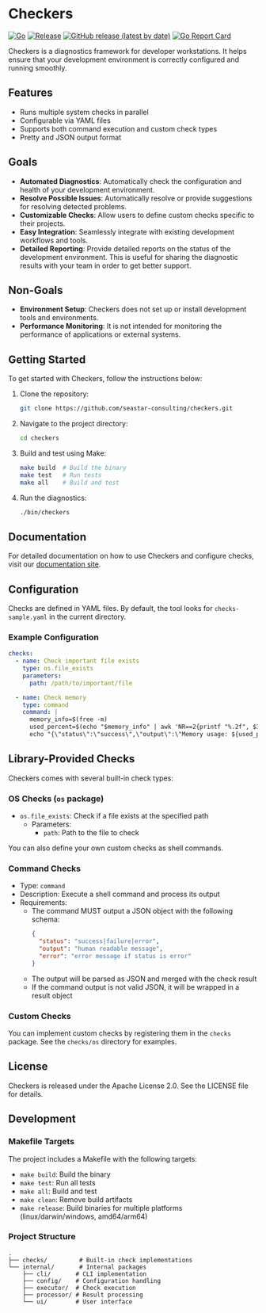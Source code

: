 # Checkers

[![Go](https://github.com/seastar-consulting/checkers/actions/workflows/go.yml/badge.svg)](https://github.com/seastar-consulting/checkers/actions/workflows/go.yml)
[![Release](https://github.com/seastar-consulting/checkers/actions/workflows/release.yml/badge.svg)](https://github.com/seastar-consulting/checkers/actions/workflows/release.yml)
[![GitHub release (latest by date)](https://img.shields.io/github/v/release/seastar-consulting/checkers)](https://github.com/seastar-consulting/checkers/releases/latest)
[![Go Report Card](https://goreportcard.com/badge/github.com/seastar-consulting/checkers)](https://goreportcard.com/report/github.com/seastar-consulting/checkers)

Checkers is a diagnostics framework for developer workstations. It helps ensure
that your development environment is correctly configured and running smoothly.

## Features

- Runs multiple system checks in parallel
- Configurable via YAML files
- Supports both command execution and custom check types
- Pretty and JSON output format

## Goals

- **Automated Diagnostics**: Automatically check the configuration and health of your development environment.
- **Resolve Possible Issues**: Automatically resolve or provide suggestions for resolving detected problems.
- **Customizable Checks**: Allow users to define custom checks specific to their projects.
- **Easy Integration**: Seamlessly integrate with existing development workflows and tools.
- **Detailed Reporting**: Provide detailed reports on the status of the development environment. This is useful for
    sharing the diagnostic results with your team in order to get better support.

## Non-Goals

- **Environment Setup**: Checkers does not set up or install development tools and environments.
- **Performance Monitoring**: It is not intended for monitoring the performance of applications or external systems.

## Getting Started

To get started with Checkers, follow the instructions below:

1. Clone the repository:
    ```sh
    git clone https://github.com/seastar-consulting/checkers.git
    ```
2. Navigate to the project directory:
    ```sh
    cd checkers
    ```
3. Build and test using Make:
    ```sh
    make build  # Build the binary
    make test   # Run tests
    make all    # Build and test
    ```
4. Run the diagnostics:
    ```sh
    ./bin/checkers
    ```

## Documentation

For detailed documentation on how to use Checkers and configure checks, visit our [documentation site](https://seastar-consulting.github.io/checkers/).

## Configuration

Checks are defined in YAML files. By default, the tool looks for `checks-sample.yaml` in the current directory.

### Example Configuration

```yaml
checks:
  - name: Check important file exists
    type: os.file_exists
    parameters:
      path: /path/to/important/file

  - name: Check memory
    type: command
    command: |
      memory_info=$(free -m)
      used_percent=$(echo "$memory_info" | awk 'NR==2{printf "%.2f", $3*100/$2}')
      echo "{\"status\":\"success\",\"output\":\"Memory usage: ${used_percent}%\"}"
```

## Library-Provided Checks

Checkers comes with several built-in check types:

### OS Checks (`os` package)
- `os.file_exists`: Check if a file exists at the specified path
  - Parameters:
    - `path`: Path to the file to check

You can also define your own custom checks as shell commands.

### Command Checks
- Type: `command`
- Description: Execute a shell command and process its output
- Requirements:
  - The command MUST output a JSON object with the following schema:
    ```json
    {
      "status": "success|failure|error",
      "output": "human readable message",
      "error": "error message if status is error"
    }
    ```
  - The output will be parsed as JSON and merged with the check result
  - If the command output is not valid JSON, it will be wrapped in a result object

### Custom Checks
You can implement custom checks by registering them in the `checks` package. See the `checks/os` directory for examples.

## License

Checkers is released under the Apache License 2.0. See the LICENSE file for details.

## Development

### Makefile Targets

The project includes a Makefile with the following targets:

- `make build`: Build the binary
- `make test`: Run all tests
- `make all`: Build and test
- `make clean`: Remove build artifacts
- `make release`: Build binaries for multiple platforms (linux/darwin/windows, amd64/arm64)

### Project Structure

```
.
├── checks/         # Built-in check implementations
└── internal/       # Internal packages
    ├── cli/       # CLI implementation
    ├── config/    # Configuration handling
    ├── executor/  # Check execution
    ├── processor/ # Result processing
    └── ui/        # User interface